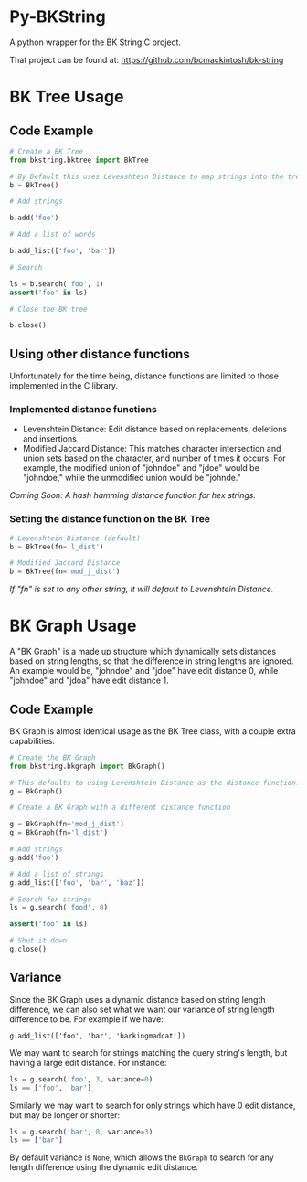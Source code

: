 # Py-BKString
A python wrapper for the BK String C project.

That project can be found at:
https://github.com/bcmackintosh/bk-string

# BK Tree Usage

## Code Example
```python
# Create a BK Tree
from bkstring.bktree import BkTree

# By Default this uses Levenshtein Distance to map strings into the tree
b = BkTree()

# Add strings

b.add('foo')

# Add a list of words

b.add_list(['foo', 'bar'])

# Search

ls = b.search('foo', 1)
assert('foo' in ls)

# Close the BK tree

b.close()
```

## Using other distance functions
Unfortunately for the time being, distance functions are limited to those implemented in the C library.  

### Implemented distance functions
* Levenshtein Distance: Edit distance based on replacements, deletions and insertions
* Modified Jaccard Distance: This matches character intersection and union sets based on the character, and number of times it occurs.  For example, the modified union of "johndoe" and "jdoe" would be "johndoe," while the unmodified union would be "johnde."

*Coming Soon: A hash hamming distance function for hex strings.*

### Setting the distance function on the BK Tree

```python
# Levenshtein Distance (default)
b = BkTree(fn='l_dist')

# Modified Jaccard Distance
b = BkTree(fn='mod_j_dist')
```
*If "fn" is set to any other string, it will default to Levenshtein Distance.*

# BK Graph Usage
A "BK Graph" is a made up structure which dynamically sets distances based on string lengths, so that the difference in string lengths are ignored.  An example would be, "johndoe" and "jdoe" have edit distance 0, while "johndoe" and "jdoa" have edit distance 1.

## Code Example
BK Graph is almost identical usage as the BK Tree class, with a couple extra capabilities.

```python
# Create the BK Graph
from bkstring.bkgraph import BkGraph()

# This defaults to using Levenshtein Distance as the distance function.
g = BkGraph()

# Create a BK Graph with a different distance function

g = BkGraph(fn='mod_j_dist')
g = BkGraph(fn='l_dist')

# Add strings
g.add('foo')

# Add a list of strings
g.add_list(['foo', 'bar', 'baz'])

# Search for strings
ls = g.search('food', 0)

assert('foo' in ls)

# Shut it down
g.close()
```

## Variance
Since the BK Graph uses a dynamic distance based on string length difference, we can also set what we want our variance of string length difference to be.  For example if we have:

    g.add_list(['foo', 'bar', 'barkingmadcat'])

We may want to search for strings matching the query string's length, but having a large edit distance.  For instance:

```python
ls = g.search('foo', 3, variance=0)
ls == ['foo', 'bar']
```

Similarly we may want to search for only strings which have 0 edit distance, but may be longer or shorter:

```python
ls = g.search('bar', 0, variance=3)
ls == ['bar']
```

By default variance is `None`, which allows the `BkGraph` to search for any length difference using the dynamic edit distance.
